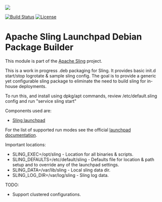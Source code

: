 [<img src="http://sling.apache.org/res/logos/sling.png"/>](http://sling.apache.org)

 [![Build Status](https://builds.apache.org/buildStatus/icon?job=sling-launchpad-debian-1.8)](https://builds.apache.org/view/S-Z/view/Sling/job/sling-launchpad-debian-1.8) [![License](https://img.shields.io/badge/License-Apache%202.0-blue.svg)](https://www.apache.org/licenses/LICENSE-2.0)

# Apache Sling Launchpad Debian Package Builder

This module is part of the [Apache Sling](https://sling.apache.org) project.

This is a work in progress .deb packaging for Sling.
It provides basic init.d start/stop logrotate & sample sling config. The goal is to provide a generic yet configurable sling package to eliminate the need to build sling for in-house deployments.

To run this, and install using dpkg/apt commands, review /etc/default.sling
config and run
	"service sling start"

Components used are:
* [Sling launchpad](https://github.com/apache/sling/tree/trunk/launchpad/builder)

For the list of supported run modes see the official [launchpad documentation](https://sling.apache.org/documentation/the-sling-engine/the-sling-launchpad.html).

Important locations:

* SLING_EXEC=/opt/sling - Location for all binaries & scripts.
* SLING_DEFAULTS=/etc/default/sling - Defaults file for location & path setup and to override any of the launchpad settings.
* SLING_DATA=/var/lib/sling - Local sling data dir.
* SLING_LOG_DIR=/var/log/sling - Sling log data.

TODO:
* Support clustered configurations.
